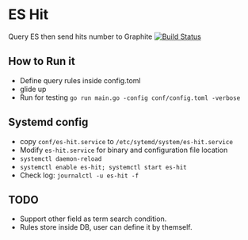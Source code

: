# ES Hit

Query ES then send hits number to Graphite
[![Build Status](https://travis-ci.org/leyantech/es-hit.svg?branch=master)](https://travis-ci.org/leyantech/es-hit)

## How to Run it

- Define query rules inside config.toml
- glide up
- Run for testing  `go run main.go -config conf/config.toml -verbose`

## Systemd config

- copy `conf/es-hit.service` to `/etc/sytemd/system/es-hit.service`
- Modify `es-hit.service` for binary and configuration file location
- `systemctl daemon-reload`
- `systemctl enable es-hit; systemctl start es-hit`
- Check log: `journalctl -u es-hit -f`

## TODO

- Support other field as term search condition.
- Rules store inside DB, user can define it by themself.
